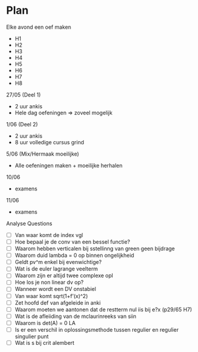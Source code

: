 # Plan
Elke avond een oef maken 
- H1
- H2
- H3
- H4
- H5
- H6
- H7
- H8

27/05 (Deel 1)
- 2 uur ankis
- Hele dag oefeningen => zoveel mogelijk

1/06 (Deel 2)
- 2 uur ankis
- 8 uur volledige cursus grind

5/06 (Mix/Hermaak moeilijke)
- Alle oefeningen maken + moeilijke herhalen

10/06 
- examens

11/06
- examens

Analyse Questions

- [ ]  Van waar komt de index vgl
- [ ]  Hoe bepaal je de conv van een bessel functie?
- [ ]  Waarom hebben verticalen bij sstellinng van green geen bijdrage
- [ ]  Waarom duid lambda = 0 op binnen ongelijkheid
- [ ]  Geldt pv^m enkel bij evenwichtige?
- [ ]  Wat is de euler lagrange veelterm
- [ ]  Waarom zijn er altijd twee complexe opl
- [ ]  Hoe los je non linear dv op?
- [ ]  Wanneer wordt een DV onstabiel
- [ ]  Van waar komt sqrt(1+f’(x)^2)
- [ ]  Zet hoofd def van afgeleide in anki
- [ ]  Waarom moeten we aantonen dat de restterm nul iis bij e?x (p29/65 H7)
- [ ]  Wat is de afleiiding van de mclaurinreeks van siin
- [ ]  Waarom is det(A) = 0 LA
- [ ]  Is er een verschil in oplossingsmethode tussen regulier en regulier singulier punt
- [ ]  Wat is s bij crit alembert
